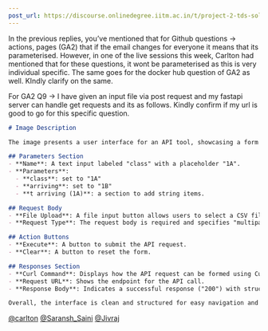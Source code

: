 ```yaml
---
post_url: https://discourse.onlinedegree.iitm.ac.in/t/project-2-tds-solver-discussion-thread/169029/191
---
```

In the previous replies, you’ve mentioned that for Github questions → actions, pages (GA2) that if the email changes for everyone it means that its parameterised. However, in one of the live sessions this week, Carlton had mentioned that for these questions, it wont be parameterised as this is very individual specific. The same goes for the docker hub question of GA2 as well. KIndly clarify on the same.

For GA2 Q9 → I have given an input file via post request and my fastapi server can handle get requests and its as follows. Kindly confirm if my url is good to go for this specific question.  

```markdown
# Image Description

The image presents a user interface for an API tool, showcasing a form designed to upload CSV files. The following features are highlighted:

## Parameters Section
- **Name**: A text input labeled "class" with a placeholder "1A".
- **Parameters**:
  - **class**: set to "1A"
  - **arriving**: set to "1B"
  - **t arriving (1A)**: a section to add string items.

## Request Body
- **File Upload**: A file input button allows users to select a CSV file (labeled "Choose File").
- **Request Type**: The request body is required and specifies "multipart/form-data".

## Action Buttons
- **Execute**: A button to submit the API request.
- **Clear**: A button to reset the form.

## Responses Section
- **Curl Command**: Displays how the API request can be formed using Curl for execution.
- **Request URL**: Shows the endpoint for the API call.
- **Response Body**: Indicates a successful response ("200") with structure details following the response.

Overall, the interface is clean and structured for easy navigation and use.
```

[@carlton](/u/carlton) [@Saransh\_Saini](/u/saransh_saini) [@Jivraj](/u/jivraj)